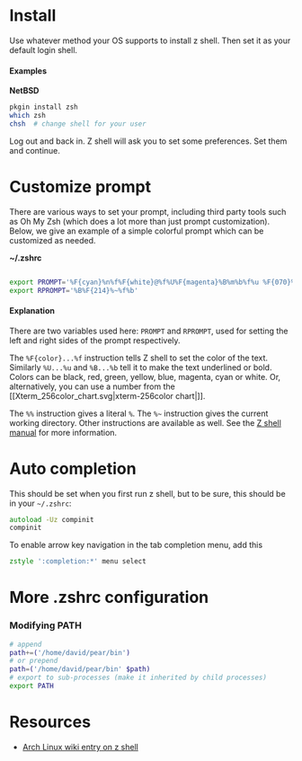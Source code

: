 # Install

Use whatever method your OS supports to install z shell. Then set it as your default login shell.

#### Examples
**NetBSD**
```sh
pkgin install zsh
which zsh
chsh  # change shell for your user
```

Log out and back in. Z shell will ask you to set some preferences. Set them and continue.

# Customize prompt

There are various ways to set your prompt, including third party tools such as Oh My Zsh (which does a lot more than just prompt customization). Below, we give an example of a simple colorful prompt which can be customized as needed.

**~/.zshrc**
```zsh

export PROMPT='%F{cyan}%n%f%F{white}@%f%U%F{magenta}%B%m%b%f%u %F{070}%B%%%b%f '
export RPROMPT='%B%F{214}%~%f%b'
```

#### Explanation
There are two variables used here: `PROMPT` and `RPROMPT`, used for setting the left and right sides of the prompt respectively. 

The `%F{color}...%f` instruction tells Z shell to set the color of the text. Similarly `%U...%u` and `%B...%b` tell it to make the text underlined or bold. Colors can be black, red, green, yellow, blue, magenta, cyan or white. Or, alternatively, you can use a number from the [[Xterm_256color_chart.svg|xterm-256color chart|]].

The `%%` instruction gives a literal `%`. The `%~` instruction gives the current working directory. Other instructions are available as well. See the [Z shell manual](https://man.archlinux.org/man/zshmisc.1#Visual_effects) for more information.

# Auto completion

This should be set when you first run z shell, but to be sure, this should be in your `~/.zshrc`:
```zsh
autoload -Uz compinit
compinit
```

To enable arrow key navigation in the tab completion menu, add this
```zsh
zstyle ':completion:*' menu select
```

# More .zshrc configuration
### Modifying PATH
```zsh
# append
path+=('/home/david/pear/bin')
# or prepend
path=('/home/david/pear/bin' $path)
# export to sub-processes (make it inherited by child processes)
export PATH
```

# Resources
- [Arch Linux wiki entry on z shell](https://wiki.archlinux.org/title/zsh)